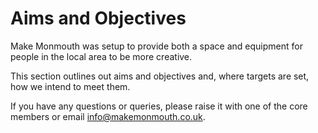 # Aims and Objectives

Make Monmouth was setup to provide both a space and equipment for people in the local area to be more creative.

This section outlines out aims and objectives and, where targets are set, how we intend to meet them.

If you have any questions or queries, please raise it with one of the core members or email [info@makemonmouth.co.uk](mailto:info@makemonmouth.co.uk).

